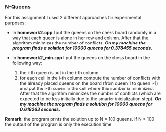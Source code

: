 ### N-Queens

For this assignment I used 2 different approaches for experimental purposes:

* In **homework2.cpp** I put the queens on the chess board randomly in a way that each queen is alone in her row and column. After that the algorithm minimizes the number of conflicts. ***On my machine the program finds a solution for 10000 queens for 0.378455 seconds.***

* In **homework2_min.cpp** I put the queens on the chess board in the following way:
    1. the i-th queen is put in the i-th column 
    2. for each cell in the i-th column compute the number of conflicts with the already placed queens on the board (from queen 1 to queen i-1) and put the i-th queen in the cell where this number is minimized. After that the algorithm minimizes the number of conflicts (which are expected to be less initially due to the smarter inicialization step). ***On my machine the program finds a solution for 10000 queens for 0.618263 seconds.***

**Remark**: the program prints the solution up to N = 100 queens. If N > 100 the output of the program is only the execution time
